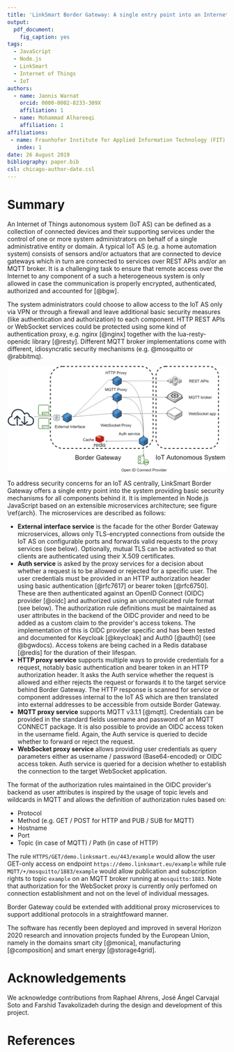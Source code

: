 ```yaml
---
title: 'LinkSmart Border Gateway: A single entry point into an Internet of Things autonomous system'
output:
  pdf_document:
    fig_caption: yes
tags:
  - JavaScript
  - Node.js
  - LinkSmart
  - Internet of Things
  - IoT
authors:
  - name: Jannis Warnat
    orcid: 0000-0002-8233-309X
    affiliation: 1
  - name: Mohammad Alhareeqi
    affiliation: 1
affiliations:
 - name: Fraunhofer Institute for Applied Information Technology (FIT)
   index: 1
date: 26 August 2019
bibliography: paper.bib
csl: chicago-author-date.csl
---
```


# Summary

An Internet of Things autonomous system (IoT AS) can be defined as a collection of connected devices and their supporting
services under the control of one or more system administrators on behalf of a single administrative entity or domain. A typical IoT AS (e.g. a home automation system) consists of sensors and/or actuators that are connected to device gateways which in turn are connected to services over REST APIs and/or an MQTT broker. It is a
challenging task to ensure that remote access over the Internet to any component of a such a heterogeneous system is only allowed in case the communication is properly encrypted, authenticated, authorized and accounted for [@bgw].

The 
system administrators could choose to allow access to the IoT AS only via VPN or through a firewall and leave additional
basic security measures (like authentication and authorization) to each component. HTTP REST APIs or WebSocket services could be protected using some kind of authentication proxy, e.g. nginx [@nginx] together with the lua-resty-openidc library [@resty]. Different MQTT broker implementations come with different, idiosyncratic security mechanisms (e.g. @mosquitto or @rabbitmq).

![Border Gateway architecture \label{arch}](figure.png)
 
To address security concerns for an IoT AS centrally, LinkSmart Border Gateway offers a single entry point into the system providing basic security mechanisms for all components behind it. It is implemented in Node.js JavaScript based on an extensible microservices architecture; see figure \ref{arch}. The microservices are described as follows:

* **External interface service** is the facade for the other Border Gateway microservices, allows only TLS-encrypted connections from outside the IoT AS on configurable ports and forwards valid requests to the proxy services (see below). Optionally, mutual TLS can be activated so that clients are authenticated using their X.509 certificates.
* **Auth service** is asked by the proxy services for a decision about whether a request is to be allowed or rejected for a specific user. The user credentials must be provided in an HTTP authorization header using basic authentication [@rfc7617] or bearer token [@rfc6750]. These are then authenticated against an OpenID Connect (OIDC) provider [@oidc] and authorized using an uncomplicated rule format (see below). The authorization rule definitions must be maintained as user attributes in the backend of the OIDC provider and need to be added as a custom claim to the provider's access tokens. The implementation of this is OIDC provider specific and has been tested and documented for Keycloak [@keycloak] and Auth0 [@auth0] (see @bgwdocs). Access tokens are being cached in a Redis database [@redis] for the duration of their lifespan.
* **HTTP proxy service** supports multiple ways to provide credentials for a request, notably basic authentication and bearer token in an HTTP authorization header. It asks the Auth service whether the request is allowed and either rejects the request or forwards it to the target service behind Border Gateway. The HTTP response is scanned for service or component addresses internal to the IoT AS which are then translated into external addresses to be accessible from outside Border Gateway.
* **MQTT proxy service** supports MQTT v3.1.1 [@mqtt]. Credentials can be provided in the standard fields username and password of an MQTT CONNECT package. It is also possible to provide an OIDC access token in the username field. Again, the Auth service is queried to decide whether to forward or reject the request.
* **WebSocket proxy service** allows providing user credentials as query parameters either as username / password (Base64-encoded) or OIDC access token. Auth service is queried for a decision whether to establish the connection to the target WebSocket application.  

The format of the authorization rules maintained in the OIDC provider's backend as user attributes is inspired by the usage of topic levels and wildcards in MQTT and allows the definition of authorization rules based on:

  * Protocol
  * Method (e.g. GET / POST for HTTP and PUB / SUB for MQTT)
  * Hostname
  * Port
  * Topic (in case of MQTT) / Path (in case of HTTP)
  
The rule ``HTTPS/GET/demo.linksmart.eu/443/example`` would allow the user GET-only access on endpoint ``https://demo.linksmart.eu/example`` while rule ``MQTT/+/mosquitto/1883/example`` would allow publication and subscription rights to topic ``example`` on an MQTT broker running at ``mosquitto:1883``. Note that authorization for the WebSocket proxy is currently only perfomed on connection establishment and not on the level of individual messages.

Border Gateway could be extended with additional proxy microservices to support additional protocols in a straightfoward manner.

The software has recently been deployed and improved in several Horizon 2020 research and innovation
projects funded by the European Union, namely in the domains smart city [@monica], manufacturing [@composition] and smart energy [@storage4grid].

# Acknowledgements

We acknowledge contributions from Raphael Ahrens, José Ángel Carvajal Soto and Farshid Tavakolizadeh during the design and development of this project.

# References


